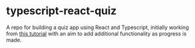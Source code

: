 # typescript-react-quiz

A repo for building a quiz app using React and Typescript, initially working from [this tutorial](https://www.youtube.com/watch?v=F2JCjVSZlG0&t=3881s) with an aim to add additional functionality as progress is made.

